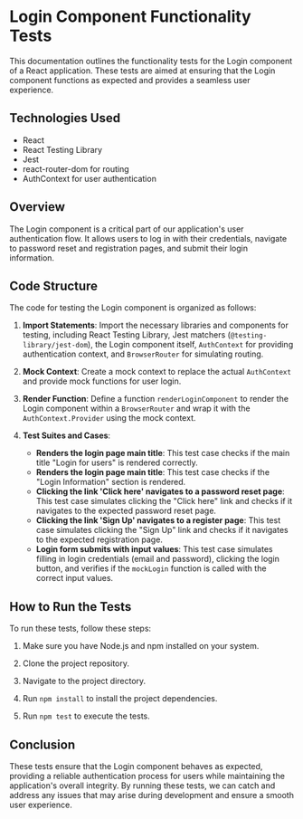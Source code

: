 # Login Component Functionality Tests

This documentation outlines the functionality tests for the Login component of a React application. These tests are aimed at ensuring that the Login component functions as expected and provides a seamless user experience.

## Technologies Used

- React
- React Testing Library
- Jest
- react-router-dom for routing
- AuthContext for user authentication

## Overview

The Login component is a critical part of our application's user authentication flow. It allows users to log in with their credentials, navigate to password reset and registration pages, and submit their login information.

## Code Structure

The code for testing the Login component is organized as follows:

1. **Import Statements**: Import the necessary libraries and components for testing, including React Testing Library, Jest matchers (`@testing-library/jest-dom`), the Login component itself, `AuthContext` for providing authentication context, and `BrowserRouter` for simulating routing.

2. **Mock Context**: Create a mock context to replace the actual `AuthContext` and provide mock functions for user login.

3. **Render Function**: Define a function `renderLoginComponent` to render the Login component within a `BrowserRouter` and wrap it with the `AuthContext.Provider` using the mock context.

4. **Test Suites and Cases**:
   - **Renders the login page main title**: This test case checks if the main title "Login for users" is rendered correctly.
   - **Renders the login page main title**: This test case checks if the "Login Information" section is rendered.
   - **Clicking the link 'Click here' navigates to a password reset page**: This test case simulates clicking the "Click here" link and checks if it navigates to the expected password reset page.
   - **Clicking the link 'Sign Up' navigates to a register page**: This test case simulates clicking the "Sign Up" link and checks if it navigates to the expected registration page.
   - **Login form submits with input values**: This test case simulates filling in login credentials (email and password), clicking the login button, and verifies if the `mockLogin` function is called with the correct input values.

## How to Run the Tests

To run these tests, follow these steps:

1. Make sure you have Node.js and npm installed on your system.

2. Clone the project repository.

3. Navigate to the project directory.

4. Run `npm install` to install the project dependencies.

5. Run `npm test` to execute the tests.

## Conclusion

These tests ensure that the Login component behaves as expected, providing a reliable authentication process for users while maintaining the application's overall integrity. By running these tests, we can catch and address any issues that may arise during development and ensure a smooth user experience.
